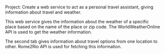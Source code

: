 Project: Create a web service to act as a personal travel assistant, giving information about travel and weather. 

This  web service gives the information about the weather of a specific place based on the name of the place or zip code. The WorldWeatherOnline API is used to get the weather information.

The second tab gives information about travel options from one location to other. Rome2Rio API is used for fetching this information.  
